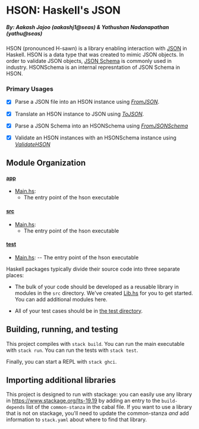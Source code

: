 # HSON: Haskell's JSON
##### By: Aakash Jajoo (aakashj1@seas) & Yathushan Nadanapathan (yathu@seas)

HSON (pronounced H-sawn) is a library enabling interaction with [JSON](https://www.json.org/json-en.html) in Haskell. HSON is a data type that was created to mimic JSON objects. In order to validate JSON objects,
[JSON Schema](https://json-schema.org/) is commonly used in industry. HSONSchema is an internal represntation of JSON Schema in HSON. 

### Primary Usages
 - [x] Parse a JSON file into an HSON instance using [*FromJSON*](src/FromJSON.hs). 
  - [x] Translate an HSON instance to JSON using [*ToJSON*](src/ToJSON.hs).
  - [x] Parse a JSON Schema into an HSONSchema using [*FromJSONSchema*](src/FromJSONSchema.hs)
  - [x] Validate an HSON instances with an HSONSchema instance using [*ValidateHSON*](src/ValidateHSON.hs)


## Module Organization

#### [app](/app/)
* [Main.hs](app/Main.hs):
  * The entry point of the hson executable

#### [src](/src/)
- [Main.hs](app/Main.hs):
  * The entry point of the hson executable

#### [test](/test/)
- [Main.hs](app/Main.hs):
    -- The entry point of the hson executable

Haskell packages typically divide their source code into three separate places:
  - The bulk of your code should be developed as a reusable library in 
    modules in the `src` directory. We've created [Lib.hs](src/Lib.hs) 
    for you to get started. You can add additional modules here.
  
  - All of your test cases should be in [the test directory](test/Spec.hs).

## Building, running, and testing

This project compiles with `stack build`. 
You can run the main executable with `stack run`.
You can run the tests with `stack test`. 

Finally, you can start a REPL with `stack ghci`.

## Importing additional libraries

This project is designed to run with stackage: you can easily use any library
in https://www.stackage.org/lts-19.19 by adding an entry to the
`build-depends` list of the `common-stanza` in the cabal file. If you want to
use a library that is not on stackage, you'll need to update the common-stanza
*and* add information to `stack.yaml` about where to find that library.

